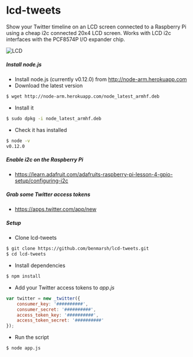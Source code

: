 # lcd-tweets

Show your Twitter timeline on an LCD screen connected to a Raspberry Pi using a cheap i2c connected 20x4 LCD screen. Works with LCD i2c interfaces with the PCF8574P I/O expander chip.

![LCD](http://ecx.images-amazon.com/images/I/51oyuj2JGcL._SX342_.jpg)

##### Install node.js

- Install node.js (currently v0.12.0) from http://node-arm.herokuapp.com
- Download the latest version
```sh
$ wget http://node-arm.herokuapp.com/node_latest_armhf.deb
```
- Install it
```sh
$ sudo dpkg -i node_latest_armhf.deb
```
- Check it has installed
```sh
$ node -v
v0.12.0
```

##### Enable i2c on the Raspberry Pi

- https://learn.adafruit.com/adafruits-raspberry-pi-lesson-4-gpio-setup/configuring-i2c

##### Grab some Twitter access tokens

- https://apps.twitter.com/app/new

##### Setup

- Clone lcd-tweets
```sh
$ git clone https://github.com/benmarsh/lcd-tweets.git
$ cd lcd-tweets
```
- Install dependencies
```sh
$ npm install
```
- Add your Twitter access tokens to *app.js*
```javascript
var twitter = new _twitter({
	consumer_key: '##########',
	consumer_secret: '##########',
	access_token_key: '##########',
	access_token_secret: '##########'
});
```
- Run the script
```sh
$ node app.js
```
